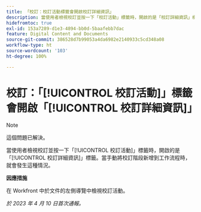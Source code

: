 ```yaml
---
title: 「校訂：校訂活動標籤會開啟校訂詳細資訊」
description: 當使用者檢視校訂並按一下「校訂活動」標籤時，開啟的是「校訂詳細資訊」標籤。當手動將校訂階段新增到工作流程時，就會發生這種情況。
hidefromtoc: true
exl-id: 153a7289-d1e3-4894-bb0d-5baafebb7dac
feature: Digital Content and Documents
source-git-commit: 386528d7b99053a4da6982e2140933c5cd348a08
workflow-type: ht
source-wordcount: '103'
ht-degree: 100%

---
```


# 校訂：「[!UICONTROL 校訂活動]」標籤會開啟「[!UICONTROL 校訂詳細資訊]」

<!--This article is on WF and WFP TOCs-->

<!--Valid issue, live for workaround-->

>[!NOTE]
>
>這個問題已解決。

當使用者檢視校訂並按一下「[!UICONTROL 校訂活動]」標籤時，開啟的是「[!UICONTROL 校訂詳細資訊]」標籤。當手動將校訂階段新增到工作流程時，就會發生這種情況。

**因應措施**

在 Workfront 中於文件的左側導覽中檢視校訂活動。

_於 2023 年 4 月 10 日首次通報。_
